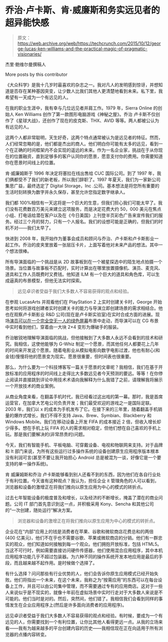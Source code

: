 # 乔治·卢卡斯、肯·威廉斯和务实远见者的超异能快感 

> 原文：<https://web.archive.org/web/https://techcrunch.com/2015/10/12/george-lucas-ken-williams-and-the-practical-magic-of-pragmatic-visionaries/>

杰里·鲍维尔曼撰稿人

More posts by this contributor

《大众科学》是我十几岁时最喜欢的杂志之一。我对凡人的发明感到惊讶，并想知道是否存在某种基因突变，让少数人比我们其他人更清楚地看到未来。私下里，我希望有一天成为一个有远见的人。

在我的职业生涯中，我有幸与几位远见者并肩工作。1979 年，Sierra Online 的创始人 Ken Williams 创作了第一款图形电脑游戏《神秘之屋》。乔治 卢卡斯不仅创作了《星球大战》，还创作了现在的皮克斯、THX、AVID 等等。两人都被公认为有远见的人。

这两个人都非常聪明，天生好奇，这两个特点通常被认为是远见者的特征。然而，人们经常忽略的是，他们都是杰出的商人。他们明白你可能有太多的远见，看到一个在正确的时间框架内不会实现的遥远的未来。作为一名企业家，挑战在于从你现在的位置融资，直到足够多的客户认同你的愿景，愿意支付你的费用。你需要知道你在愿景时间线上的位置。

肯·威廉姆斯于 1996 年决定将塞拉在线出售给 CUC 国际公司。到了 1997 年，我们俩都受不了我们的新老板，所以我们辞职了。1997 年夏天，我们为一家新公司集思广益，最终选定了 Digital Storage，Inc .公司。基本想法是将您所有重要的生活时刻转换为数字并永久保存，甚至允许您指定数字继承人。

我们都 100%相信有一天这将是一个巨大的生意，但我们担心我们可能太早了。我们没有花费数百万美元来建立这项服务，而是决定花费大约 50，000 美元在焦点小组、打电话给潜在客户以及在《今日美国》上刊登半页彩色广告来宣传我们的服务。经过三个月的努力，只有一个人报名。我们的设想可能是正确的，但我们的时机不对——我们太早了。

快进到 2008 年，我开始作为董事会成员和顾问与乔治、卢卡斯和卢卡斯影业一起工作。乔治的皮夹里放着一张层压卡片，上面写着他对未来产品的想法。其中一个想法很棒。

所有导演面临的一个挑战是从 2D 故事板到在一个被星探选中的陌生地点拍摄一个场景。当位置与故事板不匹配时，实时计算出在哪里放置摄像机、演员、麦克风、道具和工作人员既费时又费钱。他知道 ILM 有一个巨大的道具和角色库，可以生成逼真的布景模型，但他无法实时探索。

> 远见卓识者受益于我们大多数人不容易获得的观点和经验。

在参观 LucasArts 并观看他们在 PlayStation 2 上实时创建关卡时，George 开始思考如何将游戏创建者实时创建关卡的能力与导演立即创建场景的需求相结合。他也在观察卢卡斯影业 R&D 公司(现在是卢卡斯实验室)在实时合成方面的进展。现场[演员可以在一个完全空无一人的绿色屏幕](https://web.archive.org/web/20221210033338/http://t.sidekickopen20.com/e1t/c/5/f18dQhb0S7lC8dDMPbW2n0x6l2B9nMJW7t5XZs2zhDsPW5wLKGn2zhwm0N5CVhVp1dYLpf84jWpl03?t=https%3A%2F%2Fyoutu.be%2F7T9Dv1aLMbw&si=5281497812828160&pi=440033e0-6e39-4de6-c0a9-eed78f8499ca)布景中走动，而导演可以在 CG 布景中实时看到他们，穿着由一大块 2×4 变形为爆破手的服装。

乔治敏锐地理解导演面临的挑战，但他接触到了大多数人永远不会看到的技术和研究。我相信，这使他能够为 G-Whiz 制定一个愿景，而其他任何人都要花上几年的时间来开发这个愿景。随着电影业从模拟电影向数字电影过渡，他也有耐心(和金钱)慢慢将他的愿景变为现实。愿景很重要，但时间表也很重要。

那么，为什么要为一个科技博客写一篇关于愿景的文章呢？我相信，我们在基于开放标准的应用程序的时间线上走得比大多数远见者今天预测的要远。等等！在你停止阅读并直接跳到评论中用技术术语向我解释为什么我错了之前，请理解我将展示一个开放技术的商业案例。

从商业角度来看，在翻盖手机时代，我已经看过这出戏的第一幕。那时，我是首席运营官，在加拿大艺电公司负责开发；我们最受欢迎的游戏之一是国际足联。2003 年，我们以 x 的成本为手机发布了它。在接下来的三年里，随着翻盖手机销量的爆炸式增长，我们不得不支持 Java、Brew、Symbian、Blackberry 和 Windows Mobile。我们在移动设备上开发 FIFA 的成本接近 2 倍，但收入增长却少得多。想在手机上玩 FIFA 的人的需求相对稳定，但他们想在自己喜欢的手机上玩。那是我们要解决的(非常昂贵的)问题。

今天，我们有智能手机、平板电脑、可穿戴设备、电视和物联网来支持。对于品牌和 It 部门来说，为所有这些运行过多操作系统的设备创建原生应用程序版本根本没有利润可言(甚至不要让我开始担心 Android 总是被混为一谈，好像它是一个要支持的单一操作系统)。

肯 威廉姆斯和乔治 卢卡斯能够看到别人还看不到的东西，因为他们在各自行业处于有利位置。今天谁有这种观点？我认为，担任企业 it 管理角色的人可以看到，浏览器和设备的激增正在将我们推向以原生应用为中心的模式的转折点。

过去七年智能设备的极度普及和增长，以及经济的不断增长，掩盖了潜在的商业问题。公司 IT 部门首先意识到这一点，并积极采用 Kony、Sencha 和其他公司的“一次创建，随处运行”解决方案。

> 浏览器和设备的激增正在将我们推向以原生应用为中心的模式的转折点。

企业花在“内部”应用上的钱是消费者在苹果、谷歌和微软商店花费总和的两倍(400 亿美元)，他们不在乎也不需要谷歌、苹果或微软商店的分销。他们有一群忠实的观众，他们知道如何接触到每一个观众。他们拥抱开放标准，包括 HTML5。当这不可行时，例如需要直接访问硬件传感器，他们使用混合应用程序，其中本机应用程序功能几乎不超过包装器。为六种不同的操作系统开发本地应用是最后的手段，而且越来越不起作用。是时候做个选择了。

有什么选择？问问那些有行业优势的人，他们会告诉你原生应用模式已经开始失败。他们将指出一个未来，在这个未来，我称之为“按需应用”的东西可以在每台设备上工作，并且可以由公司集中管理，而不需要通过专有的应用商店。这对于一些人来说似乎是不现实的，就像十年前在虚拟场景中实时行走对于大多数人来说是不可能的。他们当时是对的。然后，突然间，他们错了。我相信我们会看到同样的事情发生在企业应用程序上(然后是许多面向消费者的应用程序)。

远见卓识者受益于我们大多数人不容易获得的观点和经验。有时候，要成为一个有远见的人，你需要找到一个有利位置，让你比其他人看得更远一点。从我的立场来看——我有为越来越多的平台创建内容的历史——我相信现在正在向适用于所有浏览器的点播内容转变。